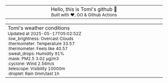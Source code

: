 
<div align="center">
<table>
<tbody>
<td align="center">
<img width="2000" height="0"><br>
Hello, this is Tomi's github 👋<br>
<sup>Built with ❤️, GO & Github Actions</sup><br>
<img width="2000" height="0">
</td>
</tbody>
</table>
</div>
<table>
<tbody>
<td align="left">
<img width="2000" height="0"><br>
Tomi's weather conditions<br>
<sup>Updated at 2025-05-17T05:02:52Z</sup><br>
<sup>:low_brightness: Overcast Clouds</sup><br>
<sup>:thermometer: Temperature 33.57 </sup><br>
<sup>:thermometer: Feels like 40.57</sup><br>
<sup>:sweat_drops: Humidity 91%</sup><br>
<sup>:mask: PM2.5 3.02 μg/m3</sup><br>
<sup>:cyclone: Wind 2.56m/s </sup><br>
<sup>:telescope: Visibility 10000m </sup><br>
<sup>:droplet: Rain 0mm/last 1h </sup><br>
<img width="2000" height="0">
</td>
<td align="left">
<img width="2000" height="0"><br>
<br>
<img width="2000" height="0">
</td>
</tbody>
</table>
</div>
    